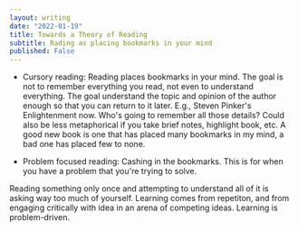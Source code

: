 ```yaml
---
layout: writing 
date: "2022-01-19" 
title: Towards a Theory of Reading
subtitle: Rading as placing bookmarks in your mind
published: False
--- 
```


- Cursory reading: Reading places bookmarks in your mind. The goal is not to remember everything you read, not even to understand everything. The goal understand the topic and opinion of the author enough so that you can return to it later. E.g., Steven Pinker's Enlightenment now. Who's going to remember all those details? Could also be less metaphorical if you take brief notes, highlight book, etc.  A good new book is one that has placed many bookmarks in my mind, a bad one has placed few to none. 

- Problem focused reading: Cashing in the bookmarks. This is for when you have a problem that you're trying to solve. 

Reading something only once and attempting to understand all of it is asking way too much of yourself. Learning comes from repetiton, and from engaging critically with idea in an arena of competing ideas. Learning is problem-driven. 

